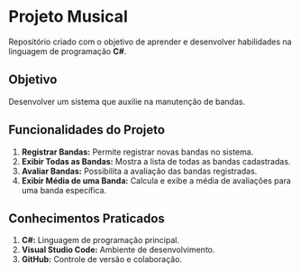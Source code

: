 # Projeto Musical

Repositório criado com o objetivo de aprender e desenvolver habilidades na linguagem de programação **C#**.

## Objetivo

Desenvolver um sistema que auxilie na manutenção de bandas.

## Funcionalidades do Projeto

1. **Registrar Bandas:** Permite registrar novas bandas no sistema.
2. **Exibir Todas as Bandas:** Mostra a lista de todas as bandas cadastradas.
3. **Avaliar Bandas:** Possibilita a avaliação das bandas registradas.
4. **Exibir Média de uma Banda:** Calcula e exibe a média de avaliações para uma banda específica.

## Conhecimentos Praticados

1. **C#:** Linguagem de programação principal.
2. **Visual Studio Code:** Ambiente de desenvolvimento.
3. **GitHub:** Controle de versão e colaboração.


  
